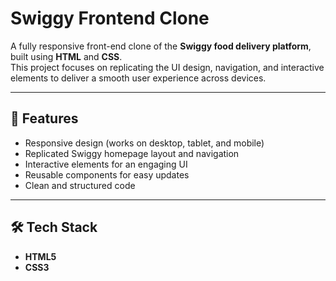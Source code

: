 # Swiggy Frontend Clone

A fully responsive front-end clone of the **Swiggy food delivery platform**, built using **HTML** and **CSS**.  
This project focuses on replicating the UI design, navigation, and interactive elements to deliver a smooth user experience across devices.

---

## 🚀 Features
- Responsive design (works on desktop, tablet, and mobile)
- Replicated Swiggy homepage layout and navigation
- Interactive elements for an engaging UI
- Reusable components for easy updates
- Clean and structured code

---

## 🛠️ Tech Stack
- **HTML5**
- **CSS3**

